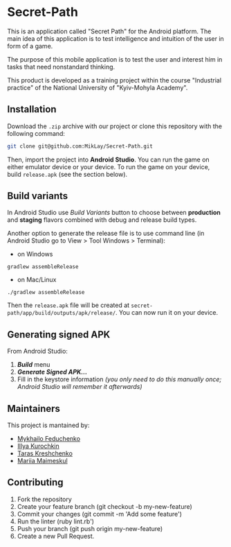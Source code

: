# Secret-Path
This is an application called "Secret Path" for the Android platform. The main
idea of this application is to test intelligence and intuition of
the user in form of a game.

The purpose of this mobile application is to 
test the user and interest him in tasks that need
nonstandard thinking.

This product is developed as a training project within the course
"Industrial practice" of the National University of "Kyiv-Mohyla Academy".

## Installation
Download the `.zip` archive with our project or clone this repository with the following command:
```bash
git clone git@github.com:MikLay/Secret-Path.git
```
Then, import the project into **Android Studio**. You can run the game on either emulator device or your device. To run the game on your device, build `release.apk` (see the section below).



## Build variants
In Android Studio use *Build Variants* button to choose between **production** and **staging** flavors combined with debug and release build types.

Another option to generate the release file is to use command line (in Android Studio go to View > Tool Windows > Terminal):

- on Windows
```
gradlew assembleRelease
```

- on Mac/Linux
```
./gradlew assembleRelease
```
Then the `release.apk` file will be created at `secret-path/app/build/outputs/apk/release/`. You can now run it on your device.

## Generating signed APK
From Android Studio:
1. ***Build*** menu
2. ***Generate Signed APK...***
3. Fill in the keystore information *(you only need to do this manually once; Android Studio will remember it afterwards)*

## Maintainers
This project is mantained by:
* [Mykhailo Feduchenko](http://github.com/miklay)
* [Illya Kurochkin](http://github.com/illyakurochkin)
* [Taras Kreshchenko](http://github.com/74r45)
* [Mariia Maimeskul](http://github.com/marviem)


## Contributing

1. Fork the repository
2. Create your feature branch (git checkout -b my-new-feature)
3. Commit your changes (git commit -m 'Add some feature')
4. Run the linter (ruby lint.rb')
5. Push your branch (git push origin my-new-feature)
6. Create a new Pull Request.

